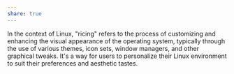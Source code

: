 ```yaml
---
share: true
---
```

In the context of Linux, "ricing" refers to the process of customizing and enhancing the visual appearance of the operating system, typically through the use of various themes, icon sets, window managers, and other graphical tweaks. It's a way for users to personalize their Linux environment to suit their preferences and aesthetic tastes.
<ing src="https://raw.githubusercontent.com/stardoom4/imagesce40/main/microblog/day1.png" alt="day 1 of ricing my parrot os.">